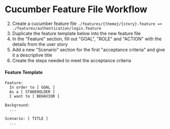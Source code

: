 # Cucumber Feature File Workflow

2. Create a cucumber feature file ` ./features/{theme}/{story}.feature => ./features/authentication/login.feature `
3. Duplicate the feature template below into the new feature file
4. In the "Feature" section, fill out "GOAL", "ROLE" and "ACTION" with the details from the user story
5. Add a new "Scenario" section for the first "acceptance criteria" and give it a descriptive title
6. Create the steps needed to meet the acceptance criteria

#### Feature Template

````
Feature:
  In order to [ GOAL ]
  As a [ STAKEHOLDER ]
  I want to [ BEHAVIOR ]

Background:
  ...

Scenario: [ TITLE ]
  ...
````